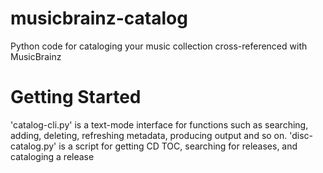 musicbrainz-catalog
===================

Python code for cataloging your music collection cross-referenced with MusicBrainz  

Getting Started
===============

'catalog-cli.py' is a text-mode interface for functions such as searching, adding,
deleting, refreshing metadata, producing output and so on. 
'disc-catalog.py' is a script for getting CD TOC, searching for releases, and
cataloging a release

